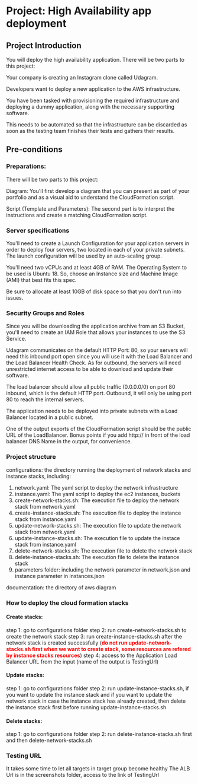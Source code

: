 # Project: High Availability app deployment

## Project Introduction
You will deploy the high availability application. There will be two parts to this project:

Your company is creating an Instagram clone called Udagram.

Developers want to deploy a new application to the AWS infrastructure.

You have been tasked with provisioning the required infrastructure and deploying a dummy application, along with the necessary supporting software.

This needs to be automated so that the infrastructure can be discarded as soon as the testing team finishes their tests and gathers their results.

## Pre-conditions

### Preparations:
There will be two parts to this project:

Diagram: You'll first develop a diagram that you can present as part of your portfolio and as a visual aid to understand the CloudFormation script.

Script (Template and Parameters): The second part is to interpret the instructions and create a matching CloudFormation script.

### Server specifications
You'll need to create a Launch Configuration for your application servers in order to deploy four servers, two located in each of your private subnets. The launch configuration will be used by an auto-scaling group.

You'll need two vCPUs and at least 4GB of RAM. The Operating System to be used is Ubuntu 18. So, choose an Instance size and Machine Image (AMI) that best fits this spec.

Be sure to allocate at least 10GB of disk space so that you don't run into issues.

### Security Groups and Roles

Since you will be downloading the application archive from an S3 Bucket, you'll need to create an IAM Role that allows your instances to use the S3 Service.

Udagram communicates on the default HTTP Port: 80, so your servers will need this inbound port open since you will use it with the Load Balancer and the Load Balancer Health Check. As for outbound, the servers will need unrestricted internet access to be able to download and update their software.

The load balancer should allow all public traffic (0.0.0.0/0) on port 80 inbound, which is the default HTTP port. Outbound, it will only be using port 80 to reach the internal servers.

The application needs to be deployed into private subnets with a Load Balancer located in a public subnet.

One of the output exports of the CloudFormation script should be the public URL of the LoadBalancer. Bonus points if you add http:// in front of the load balancer DNS Name in the output, for convenience.

### Project structure
configurations: the directory running the deployment of network stacks and instance stacks, including:
1. network.yaml: The yaml script to deploy the network infrastructure
2. instance.yaml: The yaml script to deploy the ec2 instances, buckets
3. create-network-stacks.sh: The execution file to deploy the network stack from network.yaml
4. create-instance-stacks.sh: The execution file to deploy the instance stack from instance.yaml
5. update-network-stacks.sh: The execution file to update the network stack from network.yaml
6. update-instance-stacks.sh: The execution file to update the instace stack from instance.yaml
7. delete-network-stacks.sh: The execution file to delete the network stack
8. delete-instance-stacks.sh: The execution file to delete the instance stack
9. parameters folder: including the network parameter in network.json and instance parameter in instances.json

documentation: the directory of aws diagram

### How to deploy the cloud formation stacks
#### Create stacks:
step 1: go to configurations folder
step 2: run create-network-stacks.sh to create the network stack
step 3: run create-instance-stacks.sh after the network stack is created successfully (<font color="red"><strong>do not run update-network-stacks.sh first when we want to create stack, some resources are refered by instance stacks resources</strong></font>)
step 4: access to the Application Load Balancer URL from the input (name of the output is TestingUrl)
#### Update stacks:
step 1: go to configurations folder
step 2: run update-instance-stacks.sh, if you want to update the instance stack and if you want to update the network stack in case the instance stack has already created, then delete the instance stack first before running update-instance-stacks.sh
#### Delete stacks:
step 1: go to configurations folder
step 2: run delete-instance-stacks.sh first and then delete-network-stacks.sh
### Testing URL
It takes some time to let all targets in target group become healthy
The ALB Url is in the screenshots folder, access to the link of TestingUrl